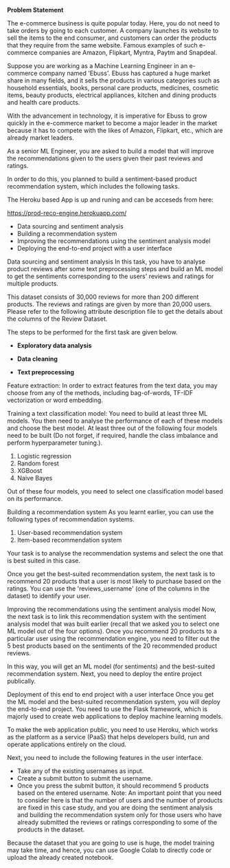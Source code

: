 **Problem Statement**

The e-commerce business is quite popular today. Here, you do not need to take orders by going to each customer. A company launches its website to sell the items to the end consumer, and customers can order the products that they require from the same website. Famous examples of such e-commerce companies are Amazon, Flipkart, Myntra, Paytm and Snapdeal.

Suppose you are working as a Machine Learning Engineer in an e-commerce company named 'Ebuss'. Ebuss has captured a huge market share in many fields, and it sells the products in various categories such as household essentials, books, personal care products, medicines, cosmetic items, beauty products, electrical appliances, kitchen and dining products and health care products.

With the advancement in technology, it is imperative for Ebuss to grow quickly in the e-commerce market to become a major leader in the market because it has to compete with the likes of Amazon, Flipkart, etc., which are already market leaders.

As a senior ML Engineer, you are asked to build a model that will improve the recommendations given to the users given their past reviews and ratings. 

In order to do this, you planned to build a sentiment-based product recommendation system, which includes the following tasks.

The Heroku based App is up and runing and can be acceseds from here:

https://prod-reco-engine.herokuapp.com/

- Data sourcing and sentiment analysis
- Building a recommendation system
- Improving the recommendations using the sentiment analysis model
- Deploying the end-to-end project with a user interface
 
Data sourcing and sentiment analysis
In this task, you have to analyse product reviews after some text preprocessing steps and build an ML model to get the sentiments corresponding to the users' reviews and ratings for multiple products. 

This dataset consists of 30,000 reviews for more than 200 different products. The reviews and ratings are given by more than 20,000 users. Please refer to the following attribute description file to get the details about the columns of the Review Dataset.

The steps to be performed for the first task are given below.

- **Exploratory data analysis**

- **Data cleaning**

- **Text preprocessing**

Feature extraction: In order to extract features from the text data, you may choose from any of the methods, including bag-of-words, TF-IDF vectorization or word embedding.

Training a text classification model: You need to build at least three ML models. You then need to analyse the performance of each of these models and choose the best model. At least three out of the following four models need to be built (Do not forget, if required, handle the class imbalance and perform hyperparameter tuning.). 
1. Logistic regression
2. Random forest
3. XGBoost
4. Naive Bayes

Out of these four models, you need to select one classification model based on its performance.

Building a recommendation system
As you learnt earlier, you can use the following types of recommendation systems.

1. User-based recommendation system
2. Item-based recommendation system

Your task is to analyse the recommendation systems and select the one that is best suited in this case. 

Once you get the best-suited recommendation system, the next task is to recommend 20 products that a user is most likely to purchase based on the ratings. You can use the 'reviews_username' (one of the columns in the dataset) to identify your user.

Improving the recommendations using the sentiment analysis model
Now, the next task is to link this recommendation system with the sentiment analysis model that was built earlier (recall that we asked you to select one ML model out of the four options). Once you recommend 20 products to a particular user using the recommendation engine, you need to filter out the 5 best products based on the sentiments of the 20 recommended product reviews. 

In this way, you will get an ML model (for sentiments) and the best-suited recommendation system. Next, you need to deploy the entire project publically.

Deployment of this end to end project with a user interface
Once you get the ML model and the best-suited recommendation system, you will deploy the end-to-end project. You need to use the Flask framework, which is majorly used to create web applications to deploy machine learning models.


To make the web application public, you need to use Heroku, which works as the platform as a service (PaaS) that helps developers build, run and operate applications entirely on the cloud.

Next, you need to include the following features in the user interface.

- Take any of the existing usernames as input.
- Create a submit button to submit the username.
- Once you press the submit button, it should recommend 5 products based on the entered username.
Note: An important point that you need to consider here is that the number of users and the number of products are fixed in this case study, and you are doing the sentiment analysis and building the recommendation system only for those users who have already submitted the reviews or ratings corresponding to some of the products in the dataset. 

Because the dataset that you are going to use is huge, the model training may take time, and hence, you can use Google Colab to directly code or upload the already created notebook.
